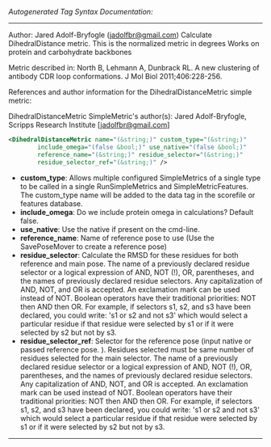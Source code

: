 <!-- THIS IS AN AUTOGENERATED FILE: Don't edit it directly, instead change the schema definition in the code itself. -->

_Autogenerated Tag Syntax Documentation:_

---
Author: Jared Adolf-Bryfogle (jadolfbr@gmail.com)
Calculate DihedralDistance metric.
  This is the normalized metric in degrees
  Works on protein and carbohydrate backbones

 Metric described in:
   North B, Lehmann A, Dunbrack RL. A new clustering of antibody CDR loop conformations. J Mol Biol 2011;406:228-256.


References and author information for the DihedralDistanceMetric simple metric:

DihedralDistanceMetric SimpleMetric's author(s):
Jared Adolf-Bryfogle, Scripps Research Institute [jadolfbr@gmail.com]

```xml
<DihedralDistanceMetric name="(&string;)" custom_type="(&string;)"
        include_omega="(false &bool;)" use_native="(false &bool;)"
        reference_name="(&string;)" residue_selector="(&string;)"
        residue_selector_ref="(&string;)" />
```

-   **custom_type**: Allows multiple configured SimpleMetrics of a single type to be called in a single RunSimpleMetrics and SimpleMetricFeatures. 
 The custom_type name will be added to the data tag in the scorefile or features database.
-   **include_omega**: Do we include protein omega in calculations?  Default false.
-   **use_native**: Use the native if present on the cmd-line.
-   **reference_name**: Name of reference pose to use (Use the SavePoseMover to create a reference pose)
-   **residue_selector**: Calculate the RMSD for these residues for both reference and main pose. The name of a previously declared residue selector or a logical expression of AND, NOT (!), OR, parentheses, and the names of previously declared residue selectors. Any capitalization of AND, NOT, and OR is accepted. An exclamation mark can be used instead of NOT. Boolean operators have their traditional priorities: NOT then AND then OR. For example, if selectors s1, s2, and s3 have been declared, you could write: 's1 or s2 and not s3' which would select a particular residue if that residue were selected by s1 or if it were selected by s2 but not by s3.
-   **residue_selector_ref**: Selector for the reference pose (input native or passed reference pose. ).  Residues selected must be same number of residues selected for the main selector. The name of a previously declared residue selector or a logical expression of AND, NOT (!), OR, parentheses, and the names of previously declared residue selectors. Any capitalization of AND, NOT, and OR is accepted. An exclamation mark can be used instead of NOT. Boolean operators have their traditional priorities: NOT then AND then OR. For example, if selectors s1, s2, and s3 have been declared, you could write: 's1 or s2 and not s3' which would select a particular residue if that residue were selected by s1 or if it were selected by s2 but not by s3.

---
